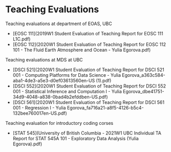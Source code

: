 # Teaching Evaluations

Teaching evaluations at department of EOAS, UBC
- [EOSC 111](2019W1 Student Evaluation of Teaching Report for EOSC 111 L1C.pdf)
- [EOSC 112](2020W1 Student Evaluation of Teaching Report for EOSC 112 101 - The Fluid Earth  Atmosphere and Ocean - Yulia Egorova.pdf)

Teaching evaluations at MDS at UBC
- [DSCI 521](2020W1 Student Evaluation of Teaching Report for DSCI 521 001 - Computing Platforms for Data Science - Yulia Egorova_a363c584-aba1-4de3-a5e3-d0ef03613560en-US (1).pdf)
- [DSCI 552](2020W1 Student Evaluation of Teaching Report for DSCI 552 001 - Statistical Inference and Computation I - Yulia Egorova_dbe41751-34d9-4048-a838-0bad4b2efddben-US.pdf)
- [DSCI 561](2020W1 Student Evaluation of Teaching Report for DSCI 561 001 - Regression I - Yulia Egorova_fa716a21-a8f5-4126-b5c4-132bee760017en-US.pdf)

Teaching evaluation for introductory coding corses
- [STAT 545](University of British Columbia - 2021W1 UBC Individual TA Report for STAT 545A 101 - Exploratory Data Analysis (Yulia Egorova).pdf)
